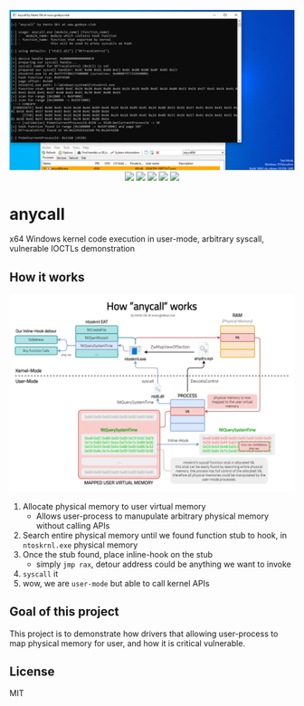 <p align="center">
<img src="image.png">

<img src="https://img.shields.io/github/workflow/status/kkent030315/anycall/MSBuild?style=for-the-badge">
<img src="https://img.shields.io/github/v/release/kkent030315/anycall?style=for-the-badge">
<img src="https://img.shields.io/badge/platform-win--64-skyblue?style=for-the-badge">
<img src="https://img.shields.io/codacy/grade/80af226b06214213bc3d2a44c9624222?style=for-the-badge">
<img src="https://img.shields.io/github/license/kkent030315/anycall?style=for-the-badge">
</p>

# anycall
x64 Windows kernel code execution in user-mode, arbitrary syscall, vulnerable IOCTLs demonstration

## How it works

<p align="center">
<img src="how.png">
</p>

1. Allocate physical memory to user virtual memory
	- Allows user-process to manupulate arbitrary physical memory without calling APIs
2. Search entire physical memory until we found function stub to hook, in `ntoskrnl.exe` physical memory
3. Once the stub found, place inline-hook on the stub
	- simply `jmp rax`, detour address could be anything we want to invoke
4. `syscall` it
5. wow, we are `user-mode` but able to call kernel APIs

## Goal of this project

This project is to demonstrate how drivers that allowing user-process to map physical memory for user, and how it is critical vulnerable.

## License

MIT